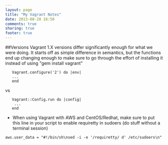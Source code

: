 ```yaml
---
layout: page
title: "My Vagrant Notes"
date: 2013-08-28 16:50
comments: true
sharing: true
footer: true
---
```

##Versions
Vagrant 1.X versions differ significantly enough for what we were doing.  It
starts off as simple difference in semantics, but the functions end up
changing enough to make sure to go through the effort of installing it
instead of using "gem install vagrant"

```
   Vagrant.configure('2') do |env|
   ...
   end
```
vs
```
   Vagrant::Config.run do |config|
    ...
   end
```

+ When using Vagrant with AWS and CentOS/Redhat, make sure to put this line in your script
to enable requiretty in sudoers (do stuff without a terminal session)
```
aws.user_data = "#!/bin/sh\nsed -i -e '/requiretty/ d' /etc/sudoers\n"
```